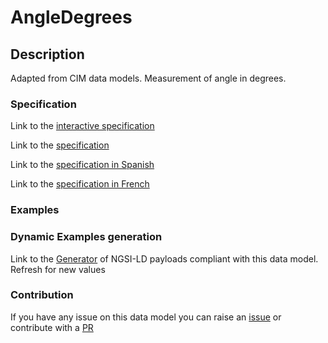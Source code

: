 # AngleDegrees

## Description 

Adapted from CIM data models. Measurement of angle in degrees.
### Specification

Link to the [interactive specification](https://swagger.lab.fiware.org/?url=https://smart-data-models.github.io/dataModel.EnergyCIM/AngleDegrees/swagger.yaml)

Link to the [specification](https://smart-data-models.github.io/dataModel.EnergyCIM/AngleDegrees/doc/spec.md)

Link to the [specification in Spanish](https://smart-data-models.github.io/dataModel.EnergyCIM/AngleDegrees/doc/spec_ES.md)

Link to the [specification in French](https://smart-data-models.github.io/dataModel.EnergyCIM/AngleDegrees/doc/spec_FR.md)
### Examples
### Dynamic Examples generation

Link to the [Generator](https://smartdatamodels.org/extra/ngsi-ld_generator_v0.91.php?schemaUrl=https://raw.githubusercontent.com/smart-data-models/dataModel.EnergyCIM/master/AngleDegrees/schema.json&email=info@smartdatamodels.org) of NGSI-LD payloads compliant with this data model. Refresh for new values
### Contribution

 If you have any issue on this data model you can raise an [issue](https://github.com/smart-data-models/dataModel.EnergyCIM/issues)  or contribute with a [PR](https://github.com/smart-data-models/dataModel.EnergyCIM/pulls)